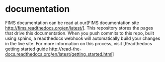 # documentation
FIMS documentation can be read at our[FIMS documentation site http://fims.readthedocs.org/en/latest/].  This 
repository stores the pages that drive this documentation.   When you push commits to this repo, built using sphinx, 
a readthedocs webhook will automatically build your changes in the live site.  For more information on this process,
visit [Readthedocs getting started guide http://read-the-docs.readthedocs.org/en/latest/getting_started.html]
